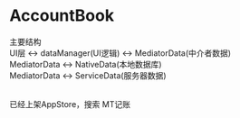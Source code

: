 # AccountBook

主要结构<br />
UI层 <-> dataManager(UI逻辑) <-> MediatorData(中介者数据)<br />
MediatorData <-> NativeData(本地数据库)<br />
MediatorData <-> ServiceData(服务器数据)<br />

<br />已经上架AppStore，搜索 MT记账
